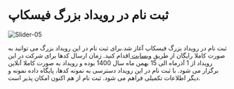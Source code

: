 # ثبت نام در رویداد بزرگ فیسکاپ
![Slider-05](https://user-images.githubusercontent.com/94538977/142716927-26ecea46-eb83-43db-ad05-d57284cf3cf0.jpg)

ثبت نام در رویداد بزرگ فیسکاپ آغاز شد.برای ثبت نام در این رویداد بزرگ می توانید به صورت کاملا رایگان از طریق
[وبسایت ](https://facecup.ir/)
اقدام کنید.
زمان ارسال کدها برای شرکت در این رویداد از 1 آذرماه الی  15 بهمن ماه سال 1400 بوده و رویداد به صورت کاملا آنلاین برگزار می شود. با
ثبت نام در این رویداد دسترسی به نمونه کدها، پایگاه داده نمونه و دیگر اطلاعات تکمیلی فراهم می شود. ثبت نام از هم اکنون امکان پذیر است.
